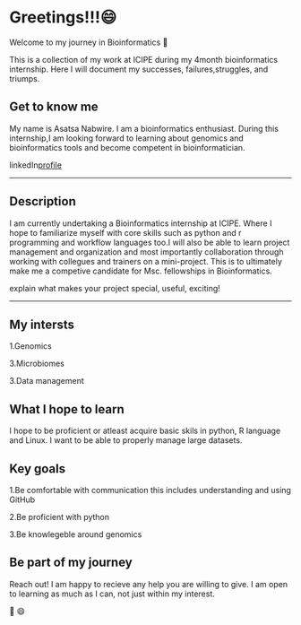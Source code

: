 # Greetings!!!:smile:

Welcome to my journey in Bioinformatics
:tada:

This is a collection of my work at ICIPE during my 4month bioinformatics internship. Here I will document my successes, failures,struggles, and triumps.

## Get to know me
  My name is Asatsa Nabwire. I am a bioinformatics enthusiast. During this internship,I am looking forward to learning about genomics and bioinformatics tools and become competent in  bioinformatician.

linkedIn[profile](www.linkedin.com/in/nabwire-asatsa-8478031b4)

---
## Description
I am currently undertaking a Bioinformatics internship at ICIPE. Where I hope to familiarize myself with core skills such as python and r programming and workflow languages too.I will also be able to learn project management and organization and most importantly collaboration through working with collegues and trainers on a mini-project. This is to ultimately make me a competive candidate for Msc. fellowships in Bioinformatics.

explain what makes your project special, useful, exciting! 

---

## My intersts

1.Genomics

3.Microbiomes

3.Data management

## What I hope to learn
I hope to be proficient or atleast acquire basic skils in python, R language and Linux. I want to be able to properly manage large datasets.

## Key goals

1.Be comfortable with communication this includes understanding and using GitHub

2.Be proficient with python

3.Be knowlegeble around genomics

## Be part of my journey
Reach out! I am happy to recieve any help you are willing to give. I am open to learning as much as I can, not just within my interest.

:tada:
:smile:

